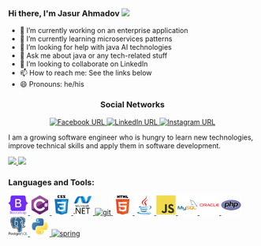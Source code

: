 ### Hi there, I'm Jasur Ahmadov <img src="https://raw.githubusercontent.com/aemmadi/aemmadi/master/wave.gif" width="30">
 
- 🔭 I’m currently working on an enterprise application
- 🌱 I’m currently learning microservices patterns
- 🤔 I’m looking for help with java AI technologies
- 💬 Ask me about java or any tech-related stuff
- 👯 I’m looking to collaborate on LinkedIn
- 📫 How to reach me: See the links below
- 😄 Pronouns: he/his
<h3 align="center"> Social Networks </h3>

<p align="center">
  
<a href="https://www.facebook.com/jasur.ahmadoff">
<img alt="Facebook URL" src="https://img.shields.io/twitter/url?label=Facebook&logo=Facebook&url=https%3A%2F%2Fwww.linkedin.com%2Fin%2Fjasur-ahmadov%2F">
</a>  

<a href="https://www.linkedin.com/in/jasur-ahmadov/">
<img alt="LinkedIn URL" src="https://img.shields.io/twitter/url?label=LinkedIn&logo=LinkedIn&url=https%3A%2F%2Fwww.linkedin.com%2Fin%2Fjasur-ahmadovli-23500b198%2F">
</a> 
  
<a href="https://www.instagram.com/jasur.ahmadoff/">
<img alt="Instagram URL" src="https://img.shields.io/twitter/url?label=Instagram&logo=Instagram&url=https%3A%2F%2Fwww.linkedin.com%2Fin%2Fjasur-ahmadovli-23500b198%2F">
</a>

</p>

I am a growing software engineer who is hungry to learn new technologies, improve technical skills and apply them in software development.

<a href="https://github.com/jasur-ahmadov">
  <img height="165em" src="https://github-readme-stats.vercel.app/api?username=jasur-ahmadov&zsh-theme&show_icons=true" />
  <img height="165em" src="https://github-readme-stats.vercel.app/api/top-langs/?username=jasur-ahmadov&hide=groovy&langs_count=4&zsh-theme&layout=compact" />
</a>

<h3 align="left">Languages and Tools:</h3>
<p align="left"> <a href="https://getbootstrap.com" target="_blank" rel="noreferrer"> <img src="https://raw.githubusercontent.com/devicons/devicon/master/icons/bootstrap/bootstrap-plain-wordmark.svg" alt="bootstrap" width="40" height="40"/> </a> <a href="https://www.w3schools.com/cs/" target="_blank" rel="noreferrer"> <img src="https://raw.githubusercontent.com/devicons/devicon/master/icons/csharp/csharp-original.svg" alt="csharp" width="40" height="40"/> </a> <a href="https://www.w3schools.com/css/" target="_blank" rel="noreferrer"> <img src="https://raw.githubusercontent.com/devicons/devicon/master/icons/css3/css3-original-wordmark.svg" alt="css3" width="40" height="40"/> </a> <a href="https://dotnet.microsoft.com/" target="_blank" rel="noreferrer"> <img src="https://raw.githubusercontent.com/devicons/devicon/master/icons/dot-net/dot-net-original-wordmark.svg" alt="dotnet" width="40" height="40"/> </a> <a href="https://git-scm.com/" target="_blank" rel="noreferrer"> <img src="https://www.vectorlogo.zone/logos/git-scm/git-scm-icon.svg" alt="git" width="40" height="40"/> </a> <a href="https://www.w3.org/html/" target="_blank" rel="noreferrer"> <img src="https://raw.githubusercontent.com/devicons/devicon/master/icons/html5/html5-original-wordmark.svg" alt="html5" width="40" height="40"/> </a> <a href="https://www.java.com" target="_blank" rel="noreferrer"> <img src="https://raw.githubusercontent.com/devicons/devicon/master/icons/java/java-original.svg" alt="java" width="40" height="40"/> </a> <a href="https://developer.mozilla.org/en-US/docs/Web/JavaScript" target="_blank" rel="noreferrer"> <img src="https://raw.githubusercontent.com/devicons/devicon/master/icons/javascript/javascript-original.svg" alt="javascript" width="40" height="40"/> </a> <a href="https://www.mysql.com/" target="_blank" rel="noreferrer"> <img src="https://raw.githubusercontent.com/devicons/devicon/master/icons/mysql/mysql-original-wordmark.svg" alt="mysql" width="40" height="40"/> </a> <a href="https://www.oracle.com/" target="_blank" rel="noreferrer"> <img src="https://raw.githubusercontent.com/devicons/devicon/master/icons/oracle/oracle-original.svg" alt="oracle" width="40" height="40"/> </a> <a href="https://www.php.net" target="_blank" rel="noreferrer"> <img src="https://raw.githubusercontent.com/devicons/devicon/master/icons/php/php-original.svg" alt="php" width="40" height="40"/> </a> <a href="https://www.postgresql.org" target="_blank" rel="noreferrer"> <img src="https://raw.githubusercontent.com/devicons/devicon/master/icons/postgresql/postgresql-original-wordmark.svg" alt="postgresql" width="40" height="40"/> </a> <a href="https://www.python.org" target="_blank" rel="noreferrer"> <img src="https://raw.githubusercontent.com/devicons/devicon/master/icons/python/python-original.svg" alt="python" width="40" height="40"/> </a> <a href="https://spring.io/" target="_blank" rel="noreferrer"> <img src="https://www.vectorlogo.zone/logos/springio/springio-icon.svg" alt="spring" width="40" height="40"/> </a> </p>

